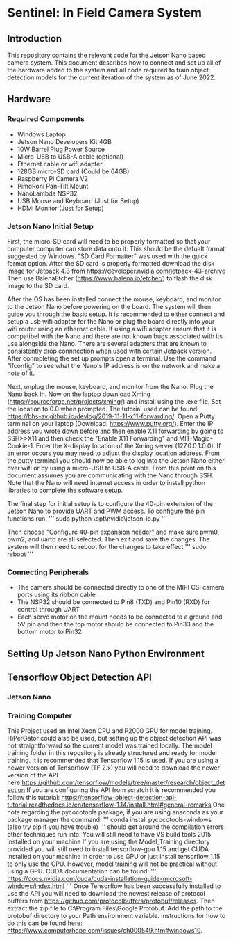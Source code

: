 # Sentinel: In Field Camera System
## Introduction
This repository contains the relevant code for the Jetson Nano based camera system.
This document describes how to connect and set up all of the hardware added to the system and all code required to 
train object detection models for the current iteration of the system as of June 2022.

## Hardware
### Required Components
- Windows Laptop
- Jetson Nano Developers Kit 4GB
- 10W Barrel Plug Power Source
- Micro-USB to USB-A cable (optional)
- Ethernet cable or wifi adapter
- 128GB micro-SD card (Could be 64GB)
- Raspberry Pi Camera V2
- PimoRoni Pan-Tilt Mount
- NanoLambda NSP32
- USB Mouse and Keyboard (Just for Setup)
- HDMI Monitor (Just for Setup)

### Jetson Nano Initial Setup
First, the micro-SD card will need to be properly formatted so that your computer computer can store data onto it.
This should be the defualt format suggested by Windows. "SD Card Formatter" was used with the quick format option.
After the SD card is properly formatted download the disk image for Jetpack 4.3 from https://developer.nvidia.com/jetpack-43-archive
Then use BalenaEtcher (https://www.balena.io/etcher/) to flash the disk image to the SD card. 

After the OS has been installed connect the mouse, keyboard, and monitor to the Jetson Nano before powering on the board. The system
will then guide you through the basic setup. It is recommended to either connect and setup a usb wifi adapter for the Nano or plug the 
board directly into your wifi router using an ethernet cable. If using a wifi adapter ensure that it is compatibel with the Nano and there
are not known bugs associated with its use alongside the Nano. There are several adapters that are known to consistently drop connnection when
used with certain Jetpack version. After conmpleting the set up prompts open a terminal. Use the command "ifconfig"
to see what the Nano's IP address is on the network and make a note of it.
 
Next, unplug the mouse, keyboard, and monitor from the Nano. Plug the Nano back in. Now on the laptop download Xming (https://sourceforge.net/projects/xming/) 
and install using the .exe file. Set the location to 0.0 when prompted. The tutorial used can be found: https://bhs-av.github.io/devlog/2019-11-11-x11-forwarding/.
Open a Putty terminal on your laptop (Download: https://www.putty.org/). Enter the IP address you wrote down before and then enable X11 forwarding by going to
SSH>>X11 and then check the "Enable X11 Forwarding" and MIT-Magic-Cookie-1. Enter the X-display location of the Xming server (127.0.0.1:0.0). 
If an error occurs you may need to adjust the display location address. From the putty terminal you should now be able to log into the Jetson Nano either over
wifi or by using a micro-USB to USB-A cable. From this point on this document assumes you are communicating with the Nano through SSH. Note that the Nano will need
internet access in order to install python libraries to complete the software setup.

The final step for initial setup is to configure the 40-pin extension of the Jetson Nano to provide UART and PWM access. To configure the pin functions run:
'''
sudo python \opt\nvidia\jetson-io.py
'''

Then choose "Configure 40-pin expansion header" and make sure pwm0, pwm2, and uartb are all selected. Then exit and save the changes. The system will then need to reboot 
for the changes to take effect
'''
sudo reboot
'''

### Connecting Peripherals
- The camera should be connected directly to one of the MIPI CSI camera ports using its ribbon cable
- The NSP32 should be connected to Pin8 (TXD) and Pin10 (RXD) for control through UART
- Each servo motor on the mount needs to be connected to a ground and 5V pin and then the top motor should be connected to Pin33 and the bottom motor to Pin32


## Setting Up Jetson Nano Python Environment



## Tensorflow Object Detection API


### Jetson Nano

### Training Computer
This Project used an intel Xeon CPU and P2000 GPU for model training. HiPerGator could also be used, but setting up the object detection API was not straightforward so the current
model was trained locally. The model training folder in this repository is already structured and ready for model training. It is recommended that Tensorflow 1.15 is used. If you 
are using a newer version of Tensorflow (TF 2.x) you will need to download the newer version of the API here:https://github.com/tensorflow/models/tree/master/research/object_detection
If you are configuring the API from scratch it is recommended you follow this tutorial: https://tensorflow-object-detection-api-tutorial.readthedocs.io/en/tensorflow-1.14/install.html#general-remarks
One note regarding the pycocotools package, if you are using anaconda as your package manager the command:
'''
conda install pycocotools-windows (also try pip if you have trouble)
'''
should get around the compilation errors other techniques run into. You will still need to have VS build tools 2015 installed on your machine
If you are using the Model_Training directory provided you will still need to install tensorflow-gpu 1.15 and get CUDA installed on your machine in order to use GPU or just install tensorflow 1.15
to only use the CPU. However, model training will not be practical without using a GPU. CUDA documentation can be found:
'''
https://docs.nvidia.com/cuda/cuda-installation-guide-microsoft-windows/index.html
'''
Once Tensorflow has been successfully installed to use the API you will need to download the newest release of protocol buffers from https://github.com/protocolbuffers/protobuf/releases. Then extract
the zip file to C:\Program Files\Google Protobuf. Add the path to the protobuf directory to your Path environment variable. Instructions for how to do this can be found here: https://www.computerhope.com/issues/ch000549.htm#windows10.
